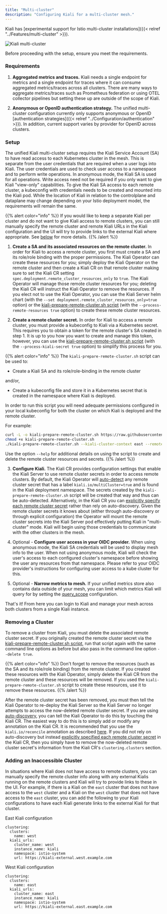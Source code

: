 ```yaml
---
title: "Multi-cluster"
description: "Configuring Kiali for a multi-cluster mesh."
---
```


Kiali has [experimental support for Istio multi-cluster installations]({{< relref "../Features/multi-cluster" >}}).

![Kiali multi-cluster](/images/documentation/configuration/multi-cluster.png)

Before proceeding with the setup, ensure you meet the requirements.

### Requirements

1. **Aggregated metrics and traces.** Kiali needs a single endpoint for metrics and a single endpoint for traces where it can consume aggregated metrics/traces across all clusters. There are many ways to aggregate metrics/traces such as Prometheus federation or using OTEL collector pipelines but setting these up are outside of the scope of Kiali.

2. **Anonymous or OpenID authentication strategy.** The unified multi-cluster configuration currently only supports anonymous or OpenID [authentication strategies]({{< relref "../Configuration/authentication" >}}). In addition, current support varies by provider for OpenID across clusters.

### Setup

The unified Kiali multi-cluster setup requires the Kiali Service Account (SA) to have read access to each Kubernetes cluster in the mesh. This is separate from the user credentials that are required when a user logs into Kiali. The user credentials are used to check user access to a namespace and to perform write operations. In anonymous mode, the Kiali SA is used for all operations. Write access need not be required if you only want to give Kiali "view-only" capabilities. To give the Kiali SA access to each remote cluster, a kubeconfig with credentials needs to be created and mounted into the Kiali pod. While the location of Kiali in relation to the controlplane and dataplane may change depending on your Istio deployment model, the requirements will remain the same.

{{% alert color="info" %}}
If you would like to keep a separate Kiali per cluster and do not want to give Kiali access to remote clusters, you can still manually specify the remote cluster and remote Kiali URLs in the Kiali configuration and the UI will try to provide links to the external Kiali where appropriate. See [below](#adding-an-inaccessible-cluster) for more details.
{{% /alert %}}

1. **Create a SA and its associated resources on the remote cluster.** In order for Kiali to access a remote cluster, you first must create a SA and its role/role binding with the proper permissions. The Kiali Operator can create these resources for you; simply deploy the Kiali Operator on the remote cluster and then create a Kiali CR on that remote cluster making sure to set the Kiali CR setting `spec.deployment.remote_cluster_resources_only` to `true`. The Kiali Operator will manage those remote cluster resources for you; deleting the Kiali CR will instruct the Kiali Operator to remove the resources. If you elect not to use the Kiali Operator, you can use the Kiali Server helm chart (with the `--set deployment.remote_cluster_resources_only=true` option) or the [kiali-prepare-remote-cluster.sh script](https://github.com/kiali/kiali/blob/master/hack/istio/multicluster/kiali-prepare-remote-cluster.sh) (with the `--process-remote-resources true` option) to create these remote cluster resources.

2. **Create a remote cluster secret.** In order for Kiali to access a remote cluster, you must provide a kubeconfig to Kiali via a Kubernetes secret. This requires you to obtain a token for the remote cluster's SA created in step 1. It is up to you how you want to create and manage this token, however, you can use the [kiali-prepare-remote-cluster.sh script](https://github.com/kiali/kiali/blob/master/hack/istio/multicluster/kiali-prepare-remote-cluster.sh) (with the `--process-kiali-secret true` option) to simplify this process for you.

{{% alert color="info" %}}
The `kiali-prepare-remote-cluster.sh` script can be used to:
   - Create a Kiali SA and its role/role-binding in the remote cluster

   and/or,

   - Create a kubeconfig file and store it in a Kubernetes secret that is created in the namespace where Kiali is deployed.

In order to run this script you will need adequate permissions configured in your local kubeconfig for both the cluster on which Kiali is deployed and the remote cluster.

For example:
   ```sh
   curl -L -o kiali-prepare-remote-cluster.sh https://raw.githubusercontent.com/kiali/kiali/master/hack/istio/multicluster/kiali-prepare-remote-cluster.sh
   chmod +x kiali-prepare-remote-cluster.sh
   ./kiali-prepare-remote-cluster.sh --kiali-cluster-context east --remote-cluster-context west --view-only false --process-kiali-secret true --process-remote-resources true
   ```
Use the option `--help` for additional details on using the script to create and delete the remote cluster resources and secrets.
{{% /alert %}}

3. **Configure Kiali.** The Kiali CR provides configuration settings that enable the Kiali Server to use remote cluster secrets in order to access remote clusters. By default, the Kiali Operator will [auto-detect](/docs/configuration/kialis.kiali.io/#.spec.clustering.autodetect_secrets) any remote cluster secret that has a label `kiali.io/multiCluster=true` and is found in the Kiali deployment namespace. The secrets created by the `kiali-prepare-remote-cluster.sh` script will be created that way and thus can be auto-detected. Alternatively, in the Kiali CR you can [explicitly specify each remote cluster secret](/docs/configuration/kialis.kiali.io/#.spec.clustering.clusters) rather than rely on auto-discovery. Given the remote cluster secrets it knows about (either through auto-discovery or through explicit configuration) the Operator will mount the remote cluster secrets into the Kiali Server pod effectively putting Kiali in "multi-cluster" mode. Kiali will begin using those credentials to communicate with the other clusters in the mesh.

4. Optional - **Configure user access in your OIDC provider.** When using anonymous mode, the Kiali SA credentials will be used to display mesh info to the user. When not using anonymous mode, Kiali will check the user's access to each configured cluster's namespace before showing the user any resources from that namespace. Please refer to your OIDC provider's instructions for configuring user access to a kube cluster for this.

5. Optional - **Narrow metrics to mesh.** If your unified metrics store also contains data outside of your mesh, you can limit which metrics Kiali will query for by setting the [query_scope](/docs/configuration/kialis.kiali.io#.spec.external_services.prometheus.query_scope) configuration.

That's it! From here you can login to Kiali and manage your mesh across both clusters from a single Kiali instance.

### Removing a Cluster

To remove a cluster from Kiali, you must delete the associated remote cluster secret. If you originally created the remote cluster secret via the [kiali-prepare-remote-cluster.sh script](https://github.com/kiali/kiali/blob/master/hack/istio/multicluster/kiali-prepare-remote-cluster.sh), run that script again with the same command line options as before but also pass in the command line option `--delete true`.

{{% alert color="info" %}}
Don't forget to remove the resources (such as the SA and its role/role binding) from the remote cluster. If you created these resources with the Kiali Operator, simply delete the Kiali CR from the remote cluster and these resources will be removed. If you used the `kiali-prepare-remote-cluster.sh` script to create these resources, use it to remove these resources.
{{% /alert %}}

After the remote cluster secret has been removed, you must then tell the Kiali Operator to re-deploy the Kiali Server so the Kiali Server no longer attempts to access the now-deleted remote cluster secret. If you are using [auto-discovery](/docs/configuration/kialis.kiali.io/#.spec.clustering.autodetect_secrets), you can tell the Kiali Operator to do this by touching the Kiali CR. The easiest way to do this is to simply add or modify any annotation on the Kiali CR. It is recommended that you use the `kiali.io/reconcile` annotation as described [here](/docs/installation/installation-guide/creating-updating-kiali-cr). If you did not rely on auto-discovery but instead [explicitly specified each remote cluster secret](/docs/configuration/kialis.kiali.io/#.spec.clustering.clusters) in the Kiali CR, then you simply have to remove the now-deleted remote cluster secret's information from the Kiali CR's `clustering.clusters` section.

### Adding an Inaccessible Cluster

In situations where Kiali does not have access to remote clusters, you can manually specify the remote cluster info along with any external Kialis running on the remote clusters and Kiali will try to provide links to these in the UI. For example, if there is a Kiali on the `east` cluster that does not have access to the `west` cluster and a Kiali on the `west` cluster that does not have access to the `east` cluster, you can add the following to your Kiali configurations to have each Kiali generate links to the external Kiali for that cluster.

East Kiali configuration

```
clustering:
  clusters:
    name: west
  kiali_urls:
    cluster_name: west
    instance_name: kiali
    namespace: istio-system
    url: https://kiali-external.west.example.com
```

West Kiali configuration

```
clustering:
  clusters:
    name: east
  kiali_urls:
    cluster_name: east
    instance_name: kiali
    namespace: istio-system
    url: https://kiali-external.east.example.com
```
